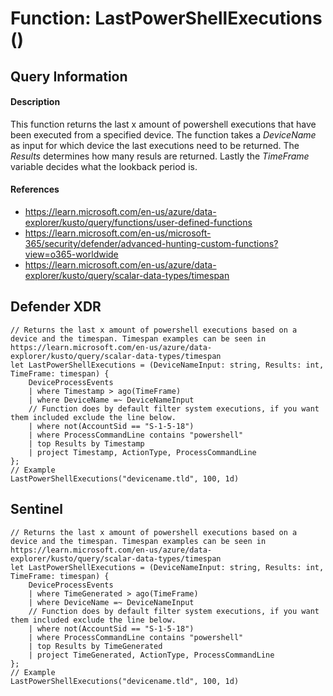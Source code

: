 # Function: LastPowerShellExecutions ()

## Query Information

#### Description
This function returns the last x amount of powershell executions that have been executed from a specified device. The function takes a *DeviceName* as input for which device the last executions need to be returned. The *Results* determines how many resuls are returned. Lastly the *TimeFrame* variable decides what the lookback period is. 

#### References
- https://learn.microsoft.com/en-us/azure/data-explorer/kusto/query/functions/user-defined-functions
- https://learn.microsoft.com/en-us/microsoft-365/security/defender/advanced-hunting-custom-functions?view=o365-worldwide
- https://learn.microsoft.com/en-us/azure/data-explorer/kusto/query/scalar-data-types/timespan

## Defender XDR
```
// Returns the last x amount of powershell executions based on a device and the timespan. Timespan examples can be seen in https://learn.microsoft.com/en-us/azure/data-explorer/kusto/query/scalar-data-types/timespan
let LastPowerShellExecutions = (DeviceNameInput: string, Results: int, TimeFrame: timespan) {
    DeviceProcessEvents
    | where Timestamp > ago(TimeFrame)
    | where DeviceName =~ DeviceNameInput
    // Function does by default filter system executions, if you want them included exclude the line below.
    | where not(AccountSid == "S-1-5-18")
    | where ProcessCommandLine contains "powershell"
    | top Results by Timestamp
    | project Timestamp, ActionType, ProcessCommandLine
};
// Example
LastPowerShellExecutions("devicename.tld", 100, 1d)
```
## Sentinel
```
// Returns the last x amount of powershell executions based on a device and the timespan. Timespan examples can be seen in https://learn.microsoft.com/en-us/azure/data-explorer/kusto/query/scalar-data-types/timespan
let LastPowerShellExecutions = (DeviceNameInput: string, Results: int, TimeFrame: timespan) {
    DeviceProcessEvents
    | where TimeGenerated > ago(TimeFrame)
    | where DeviceName =~ DeviceNameInput
    // Function does by default filter system executions, if you want them included exclude the line below.
    | where not(AccountSid == "S-1-5-18")
    | where ProcessCommandLine contains "powershell"
    | top Results by TimeGenerated
    | project TimeGenerated, ActionType, ProcessCommandLine
};
// Example
LastPowerShellExecutions("devicename.tld", 100, 1d)
```


